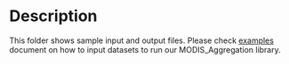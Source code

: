 # Description
This folder shows sample input and output files. Please check [examples](../../examples) document on how to input datasets to run our MODIS_Aggregation library. 
